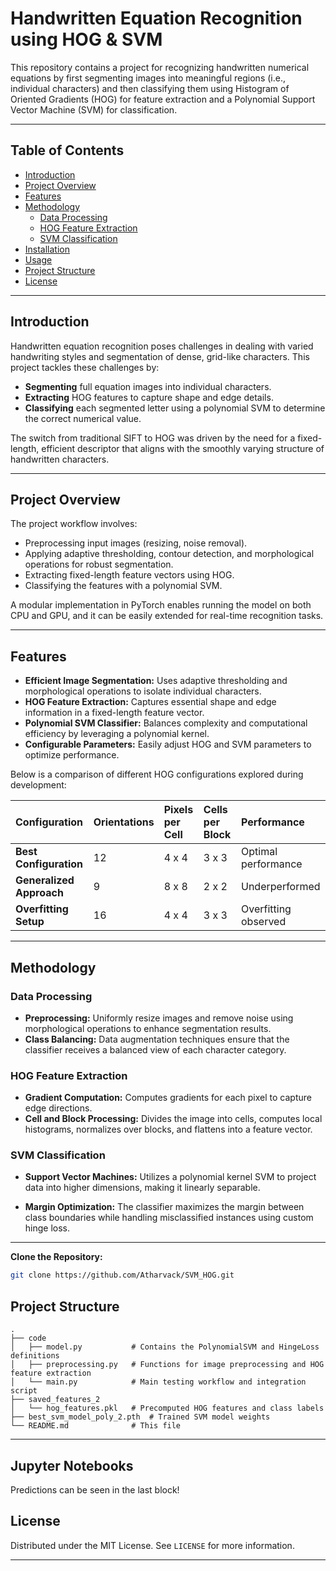 
# Handwritten Equation Recognition using HOG \& SVM

This repository contains a project for recognizing handwritten numerical equations by first segmenting images into meaningful regions (i.e., individual characters) and then classifying them using Histogram of Oriented Gradients (HOG) for feature extraction and a Polynomial Support Vector Machine (SVM) for classification.


---

## Table of Contents

- [Introduction](#introduction)
- [Project Overview](#project-overview)
- [Features](#features)
- [Methodology](#methodology)
    - [Data Processing](#data-processing)
    - [HOG Feature Extraction](#hog-feature-extraction)
    - [SVM Classification](#svm-classification)
- [Installation](#installation)
- [Usage](#usage)
- [Project Structure](#project-structure)
- [License](#license)

---

## Introduction

Handwritten equation recognition poses challenges in dealing with varied handwriting styles and segmentation of dense, grid-like characters. This project tackles these challenges by:

- **Segmenting** full equation images into individual characters.
- **Extracting** HOG features to capture shape and edge details.
- **Classifying** each segmented letter using a polynomial SVM to determine the correct numerical value.

The switch from traditional SIFT to HOG was driven by the need for a fixed-length, efficient descriptor that aligns with the smoothly varying structure of handwritten characters.

---

## Project Overview

The project workflow involves:

- Preprocessing input images (resizing, noise removal).
- Applying adaptive thresholding, contour detection, and morphological operations for robust segmentation.
- Extracting fixed-length feature vectors using HOG.
- Classifying the features with a polynomial SVM.

A modular implementation in PyTorch enables running the model on both CPU and GPU, and it can be easily extended for real-time recognition tasks.

---

## Features

- **Efficient Image Segmentation:** Uses adaptive thresholding and morphological operations to isolate individual characters.
- **HOG Feature Extraction:** Captures essential shape and edge information in a fixed-length feature vector.
- **Polynomial SVM Classifier:** Balances complexity and computational efficiency by leveraging a polynomial kernel.
- **Configurable Parameters:** Easily adjust HOG and SVM parameters to optimize performance.

Below is a comparison of different HOG configurations explored during development:


| Configuration | Orientations | Pixels per Cell | Cells per Block | Performance |
| :-- | :-- | :-- | :-- | :-- |
| **Best Configuration** | 12 | 4 x 4 | 3 x 3 | Optimal performance |
| **Generalized Approach** | 9 | 8 x 8 | 2 x 2 | Underperformed |
| **Overfitting Setup** | 16 | 4 x 4 | 3 x 3 | Overfitting observed |

---

## Methodology

### Data Processing

- **Preprocessing:**
Uniformly resize images and remove noise using morphological operations to enhance segmentation results.
- **Class Balancing:**
Data augmentation techniques ensure that the classifier receives a balanced view of each character category.


### HOG Feature Extraction

- **Gradient Computation:**
Computes gradients for each pixel to capture edge directions.
- **Cell and Block Processing:**
Divides the image into cells, computes local histograms, normalizes over blocks, and flattens into a feature vector.


### SVM Classification

- **Support Vector Machines:**
Utilizes a polynomial kernel SVM to project data into higher dimensions, making it linearly separable.



- **Margin Optimization:**
The classifier maximizes the margin between class boundaries while handling misclassified instances using custom hinge loss.

---



**Clone the Repository:**

```bash
git clone https://github.com/Atharvack/SVM_HOG.git

```



## Project Structure



```
.
├── code
│   ├── model.py           # Contains the PolynomialSVM and HingeLoss definitions
│   ├── preprocessing.py   # Functions for image preprocessing and HOG feature extraction
│   └── main.py            # Main testing workflow and integration script
├── saved_features_2
│   └── hog_features.pkl   # Precomputed HOG features and class labels
├── best_svm_model_poly_2.pth  # Trained SVM model weights
└── README.md              # This file
```

---

## Jupyter Notebooks
Predictions can be seen in the last block!

<div id="notebook-content"></div>

<script>
  fetch('main.html')
    .then(response => response.text())
    .then(data => {
      document.getElementById('notebook-content').innerHTML = data;
    });
</script>



## License

Distributed under the MIT License. See `LICENSE` for more information.

---

